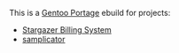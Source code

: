 This is a [Gentoo Portage](http://www.gentoo.org/) ebuild for projects:
* [Stargazer Billing System](http://stg.dp.ua/)
* [samplicator](http://samplicator.googlecode.com/)